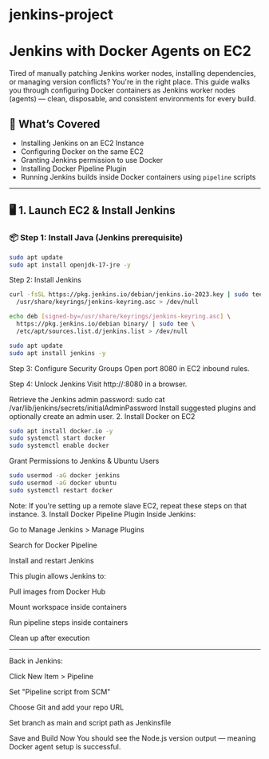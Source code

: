 # jenkins-project
# Jenkins with Docker Agents on EC2

Tired of manually patching Jenkins worker nodes, installing dependencies, or managing version conflicts? You're in the right place. This guide walks you through configuring Docker containers as Jenkins worker nodes (agents) — clean, disposable, and consistent environments for every build.

## 🚀 What’s Covered

- Installing Jenkins on an EC2 Instance
- Configuring Docker on the same EC2
- Granting Jenkins permission to use Docker
- Installing Docker Pipeline Plugin
- Running Jenkins builds inside Docker containers using `pipeline` scripts

---

## 🖥️ 1. Launch EC2 & Install Jenkins

### 📦 Step 1: Install Java (Jenkins prerequisite)
```bash
sudo apt update
sudo apt install openjdk-17-jre -y
```
 Step 2: Install Jenkins
```bash
curl -fsSL https://pkg.jenkins.io/debian/jenkins.io-2023.key | sudo tee \
  /usr/share/keyrings/jenkins-keyring.asc > /dev/null

echo deb [signed-by=/usr/share/keyrings/jenkins-keyring.asc] \
  https://pkg.jenkins.io/debian binary/ | sudo tee \
  /etc/apt/sources.list.d/jenkins.list > /dev/null

sudo apt update
sudo apt install jenkins -y
```
 Step 3: Configure Security Groups
Open port 8080 in EC2 inbound rules.

 Step 4: Unlock Jenkins
Visit http://<your-ec2-ip>:8080 in a browser.

Retrieve the Jenkins admin password:
sudo cat /var/lib/jenkins/secrets/initialAdminPassword
Install suggested plugins and optionally create an admin user.
 2. Install Docker on EC2
```bash
sudo apt install docker.io -y
sudo systemctl start docker
sudo systemctl enable docker
```
 Grant Permissions to Jenkins & Ubuntu Users
```bash
sudo usermod -aG docker jenkins
sudo usermod -aG docker ubuntu
sudo systemctl restart docker
```
Note: If you're setting up a remote slave EC2, repeat these steps on that instance.
 3. Install Docker Pipeline Plugin
Inside Jenkins:

Go to Manage Jenkins > Manage Plugins

Search for Docker Pipeline

Install and restart Jenkins

This plugin allows Jenkins to:

Pull images from Docker Hub

Mount workspace inside containers

Run pipeline steps inside containers

Clean up after execution

---

Back in Jenkins:

Click New Item > Pipeline

Set "Pipeline script from SCM"

Choose Git and add your repo URL

Set branch as main and script path as Jenkinsfile

Save and Build Now
You should see the Node.js version output — meaning Docker agent setup is successful.

